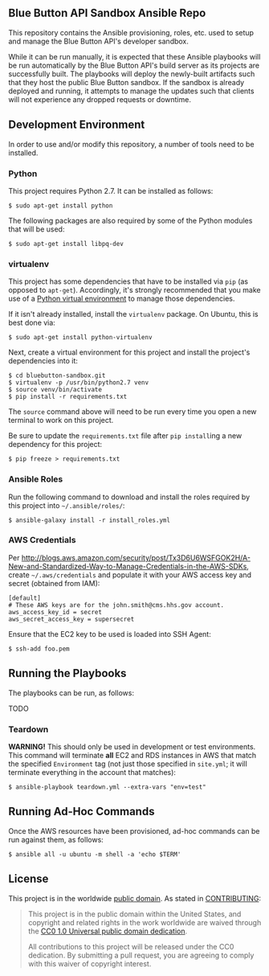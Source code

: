 Blue Button API Sandbox Ansible Repo
------------------------------------

This repository contains the Ansible provisioning, roles, etc. used to setup and manage the Blue Button API's developer sandbox.

While it can be run manually, it is expected that these Ansible playbooks will be run automatically by the Blue Button API's build server as its projects are successfully built. The playbooks will deploy the newly-built artifacts such that they host the public Blue Button sandbox. If the sandbox is already deployed and running, it attempts to manage the updates such that clients will not experience any dropped requests or downtime.

## Development Environment

In order to use and/or modify this repository, a number of tools need to be installed.

### Python

This project requires Python 2.7. It can be installed as follows:

    $ sudo apt-get install python

The following packages are also required by some of the Python modules that will be used:

    $ sudo apt-get install libpq-dev

### virtualenv

This project has some dependencies that have to be installed via `pip` (as opposed to `apt-get`). Accordingly, it's strongly recommended that you make use of a [Python virtual environment](http://docs.python-guide.org/en/latest/dev/virtualenvs/) to manage those dependencies.

If it isn't already installed, install the `virtualenv` package. On Ubuntu, this is best done via:

    $ sudo apt-get install python-virtualenv

Next, create a virtual environment for this project and install the project's dependencies into it:

    $ cd bluebutton-sandbox.git
    $ virtualenv -p /usr/bin/python2.7 venv
    $ source venv/bin/activate
    $ pip install -r requirements.txt

The `source` command above will need to be run every time you open a new terminal to work on this project.

Be sure to update the `requirements.txt` file after `pip install`ing a new dependency for this project:

    $ pip freeze > requirements.txt

### Ansible Roles

Run the following command to download and install the roles required by this project into `~/.ansible/roles/`:

    $ ansible-galaxy install -r install_roles.yml

### AWS Credentials

Per <http://blogs.aws.amazon.com/security/post/Tx3D6U6WSFGOK2H/A-New-and-Standardized-Way-to-Manage-Credentials-in-the-AWS-SDKs>, create `~/.aws/credentials` and populate it with your AWS access key and secret (obtained from IAM):

    [default]
    # These AWS keys are for the john.smith@cms.hhs.gov account.
    aws_access_key_id = secret
    aws_secret_access_key = supersecret

Ensure that the EC2 key to be used is loaded into SSH Agent:

    $ ssh-add foo.pem

## Running the Playbooks

The playbooks can be run, as follows:

TODO

### Teardown

**WARNING!** This should only be used in development or test environments. This command will terminate **all** EC2 and RDS instances in AWS that match the specified `Environment` tag (not just those specified in `site.yml`; it will terminate everything in the account that matches):

    $ ansible-playbook teardown.yml --extra-vars "env=test"

## Running Ad-Hoc Commands

Once the AWS resources have been provisioned, ad-hoc commands can be run against them, as follows:

    $ ansible all -u ubuntu -m shell -a 'echo $TERM'

## License

This project is in the worldwide [public domain](LICENSE.md). As stated in [CONTRIBUTING](CONTRIBUTING.md):

> This project is in the public domain within the United States, and copyright and related rights in the work worldwide are waived through the [CC0 1.0 Universal public domain dedication](https://creativecommons.org/publicdomain/zero/1.0/).
>
> All contributions to this project will be released under the CC0 dedication. By submitting a pull request, you are agreeing to comply with this waiver of copyright interest.

